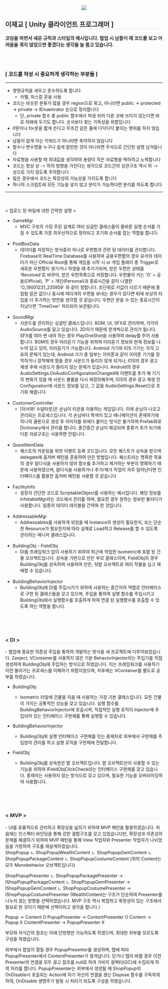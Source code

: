 <div align= "center">
    <img src="https://capsule-render.vercel.app/api?type=rounded&color=bbf1c9&height=120&text=Style%20참조용%20Code%20입니다&animation=fadeIn&fontColor=2a2727&fontSize=40" />
    </div>
    <div style="text-align: left;"> 
    <h2 style="border-bottom: 1px solid #d8dee4; color: #282d33;"> 이재교 [ Unity 클라이언트 프로그래머 ] </h2>  
    <div style="font-weight: 700; font-size: 15px; text-align: left; color: #282d33;">코딩을 하면서 세운 규칙과 스타일의 예시입니다. 협업 시 남들이 제 코드를 보고 어려움을 겪지 않았으면 좋겠다는 생각을 늘 품고 있습니다.</li> </div> 
    </div>

<br><br>
### [ 코드를 작성 시 중요하게 생각하는 부분들 ]
-----------------------
* 명명규칙을 세우고 준수하도록 합니다 <br>
  - 카멜, 파스칼 혼용 사용
* 코드는 비슷한 분류가 많을 경우 region으로 묶고, 아니라면 public -> protected -> private -> IEnuemrator 순으로 정리합니다 <br>
  - 단, private 함수 중 public 함수에서 파생 되어 다른 곳에 쓰이지 않는다면 바로 아래에 두기도 합니다. 순서보다 찾는 가독성을 위함입니다
* if문이나 for문을 짧게 쓴다고 무조건 같은 줄에 다닥다닥 붙이는 행위를 하지 않습니다
* 남들이 쉽게 아는 키워드가 아니라면 축약하지 않습니다
* 함수나 변수명을 누구나 쉽게 알만한 것이 아니라면 주석으로 간단한 설명 남겨둡니다
* 자료형을 사용할 때 최대값을 생각하여 용량이 작은 자료형을 택하려고 노력합니다
* 코드는 항상 상 -> 하의 방향을 가진다는 생각으로 코드간의 상관구조 역시 하 -> 상으로 가지 않도록 주의합니다
* 많은 경우에서 코드는 확장성의 가능성을 가지도록 합니다
* 하나의 스크립트에 모든 기능을 넣지 않고 분리가 가능하다면 분리를 하도록 합니다
---------------------
<br><br>
< 업로드 된 파일에 대한 간략한 설명 >
* GameMgr <br>
  - MVC 구조의 가장 주된 설계로 여러 싱글턴 클래스들이 올바른 실행 순서를 가질 수 있도록 가장 최우선적으로 정의되고 초기화 순서를 잡는 역할을 합니다.
<br><br>
* PostBoxData <br>
  - 데이터를 저장하는 방식중의 하나로 우편함과 관련 된 데이터를 관리합니다. Firebase의 RealTime Database를 사용하여 공용우편함의 경우
  유저의 데이터가 아닌 Official Root를 통해 게임을 시작 시 or 게임 플레이 중 Trigger로 새로운 우편함이 생기거나 하였을 때 추가가되며,
  받은 우편은 상태를 'Received'로 바꾸어, 받은 우편목록으로 저장합니다. 우편물의 키는 'O' = 공용(Official), 'P' = 개인(Personal)과
  종료시간을 같이 나열한 'O_19001231_235959' 와 같이 정합니다. 초단위로 키값이 다르기 때문에 중첩될 일은 없으나 동시에 여러개의 우편을 보내는
  경우가 있다면 뒤에 보상의 타입을 더 추가하는 방안을 생각할 것 같습니다. 우편은 받을 수 있는 종료시간이 지났다면 'TimeOver' 처리되어 보관됩니다.
<br><br>
* SoundMgr <br>
  - 사운드를 관리하는 싱글턴 클래스입니다. BGM, UI, SFX로 관리하며, 각각의 AudioSource를 달고 있습니다. 2D이기 때문에 한개씩으로 관리가 됩니다.
  SFX를 여러 번 내야 하는 경우 PlayOneShot을 사용하여 delay를 주어 사용합니다. BGM의 경우 미리듣기 기능을 위하여 미리듣기 정보와 현재 정보를
  나누어 담고 있어, 미리듣기가 가능합니다.
  Android 기기와 IOS 기기는 각각 고유의 문제가 있는데, Android 기기 중 일부는 이어폰과 같이 이어폰 기기를 장착하거나 장착해제 했을 경우
  사운드가 들리지 않게 되거나, IOS의 경우 광고 재생 후에 사운드가 들리지 않는 문제가 있습니다.
  Android의 경우 AudioSettings.OnAudioConfigurationChanged에 이벤트를 추가 해 기기의 변화가 있을 때 사운드 볼륨을 다시 재정의해주며,
  IOS의 경우 광고 재생 전 Configuration에 사운드 정보를 담고, 그 값을 AudioSettings.Reset으로 초기화 해줍니다.
<br><br>
* CustomerController <br>
  - [어서와! 수달타운]은 손님이 타운을 이용하는 게임입니다. 이에 손님이 나오고 관리되는 프로세스입니다. 각 손님마다 특색이 있고 애니메이션이 존재하기에
  하나의 클론으로 생성 후 이미지를 위에다 붙이는 방식은 불가하여 Prefab화로 Dictionary에서 관리를 합니다. 중간중간 손님이 해금되며 종류가 추가 되기에
  다른 자료구조는 사용하면 안됩니다.
<br><br>
* QuestItemData
  - 퀘스트의 카운팅을 위한 이벤트 등록 코드입니다. 모든 퀘스트가 상속을 받으며 delegate에 옵저버 패턴을 혼용하여 만든 방법입니다. 퀘스트라는 명확한 목표의 경우
  람다식을 사용하지 않아 함수를 추가하고 제거하는 부분이 명확하기 때문에 사용하였으며, 람다식을 사용하거나 추가/제거 작업이 자주 일어난다면
  인터페이스를 활용한 옵저버 패턴을 사용할 것 같습니다
<br><br>
* FacilityInfo <br>
  - 굉장히 간단한 코드로 ScriptableObject를 사용하는 예시입니다. 해당 정보를 InfotableMgr라는 코드에서 관리를 하며, 필요한 경우
  원하는 정보만 불러다가 사용합니다. 일종의 데이터 테이블을 간략화 한 것입니다.
<br><br>
* AddressableMgr <br>
  - Addressables를 사용하게 되었을 때 Instance의 생성이 필요한지, 또는 단순한 Resource가 필요한지에 따라 실제로 Load하고 Release를
    할 수 있도록 관리하는 매니저 클래스입니다.
<br><br>
* BuildingObj - FieldObj <br>
  - DI를 프레임워크 없이 사용하기 위하여 최근에 작업한 Isometric에 포함 된 건물 오브젝트입니다. 상속을 기반으로 만든 부모 클래스이며,
    FieldObj의 경우 BuildingObj를 상속하여 사용하여 만든, 텃밭 오브젝트로 여러 작물을 심고 재배할 수 있습니다.
<br><br>
* BuildingBehaviorInjector <br>
  - BuildingObj에 DI를 주입시키기 위하여 사용하는 중간자의 역할로 인터페이스로 구현 된 클래스들을 갖고 있으며, 주입을 통하여 실행 함수를
    주입시키고 BuildingObj에서 실행함수를 호출하게 하여 연결 된 실행함수를 호출할 수 있도록 하는 역할을 합니다.

<br><br><br>
<h3 style="border-bottom: 1px solid #d8dee4; color: #282d33;"> < DI > </h3>
- 협업에 중요한 의존성 주입을 통하여 개발하는 방식을 새 프로젝트에 다루어보았습니다. Zenject, VContainer를 사용하지 않은 기본 BehaviorInjector라는 주입기를
직접 생성하여 BuildingObj에 주입하는 방식으로 하였습니다. 이는 프레임워크를 사용하기 이전 돌아가는 프로세스를 이해하기 위함이었으며, 차후에는 VContainer를 별도로
공부를 하였습니다.

* BuildingObj <br>
  - Isometric 타일에 건물을 지을 때 사용하는 가장 기본 클래스입니다. 모든 건물이 가지는 공통적인 성능을 갖고 있습니다. 실행 함수를 BuildingBehaviorInjector에 호출시켜,
    직접적인 실행 로직이 Injector에 주입되어 있는 인터페이스 구현체를 통해 실행할 수 있습니다.

* BuildingBehaviorInjector <br>
  - BuildingObj와 실행 인터페이스 구현체를 잇는 중재자로 외부에서 구현체를 주입받아 관리를 하고 실행 로직을 구현체에 전달합니다.
 
* FieldObj <br>
  - BuildingObj를 상속받은 밭 오브젝트입니다. 밭 오브젝트만이 사용할 수 있는 기능을 위하여 IFieldObjClickCheck라는 인터페이스 구현체를 갖고 있습니다. 중재자는
    사용하지 않는 방식으로 갖고 있으며, 필요한 기능을 오버라이딩하여 사용합니다.

<br><br><br>
<h3 style="border-bottom: 1px solid #d8dee4; color: #282d33;"> < MVP > </h3>
- UI를 효율적으로 관리하고 확장성을 넓히기 위하여 MVP 패턴을 활용하였습니다. 처음에는 인스펙터 바인딩을 통해 강한 결합구조를 갖고 있었습니다만,
  확장성과 의존성의 문제를 해결하기 위하여 MVP 패턴을 통해 View 작업자와 Presenter 작업자가 나뉘었음을 가정하여 구조를 재설계하였습니다. <br>
  ShopPopup 
  ㄴ ShopPopupWealthContent
  ㄴ ShopPopupGemContent
  ㄴ ShopPopupPackageContent
  ㄴ ShopPopupCostumeContent
  (위의 Content는 모두 Monobehavior 오브젝트입니다)

  ShopPopupPresenter
  ㄴ ShopPopupPackagePresenter -> IShopPopupPackageContent
  ㄴ ShopPopupGemPresenter     -> IShopPopupGemContent
  ㄴ ShopPopupCostumePresenter -> IShopPopupCostumePresenter
  (WealthContent는 구조가 단순하여 Presenter를 나누지 않는 방향을 선택하였습니다. MVP 구조 역시 복잡하고 확장성이 있는 구조에서 필요로 한 것이기 때문에 선택이라고 생각을 합니다.)

  Popup   -> Content O       PopupPresenter   -> ContentPresenter O
  Content -> Popup X         ContentPresenter -> PopupPresenter X

  부모와 자식간의 참조는 아래 단방향만 가능하도록 하였으며, 최대한 외부를 모르도록 구성을 하였습니다.

  외부에서 팝업이 열릴 경우 PopupPresenter를 생성하며, 탭에 따라 PopupPresenter에서 ContentPresenter가 생겨납니다. 닫거나 탭이 바뀔 경우 이전 Presenter의
  연결을 모두 끊고 참조를 null로 하여 가비지 컬렉터(GC)에 수집되게 하여 처리를 합니다. PopupPresenter는 외부에서 생성될 때 ShopPopup의 OnDisable시 호출되는
  Action에 자기 자신의 연결을 끊는 Dispose 함수를 구독하게 하여, OnDisable 생명주기 발동 시 처리가 되도록 구성을 하였습니다.

  
    


